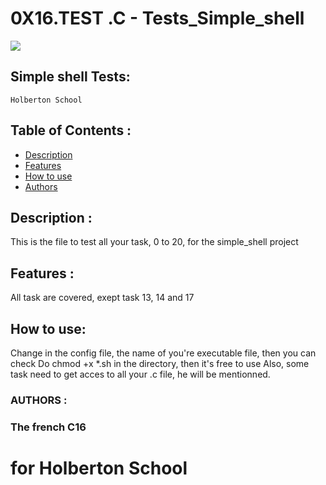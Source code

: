 # 0X16.TEST .C - Tests_Simple_shell

![](https://s3.amazonaws.com/intranet-projects-files/holbertonschool-low_level_programming/235/shell.jpeg)
## Simple shell Tests:
```
Holberton School 
```

## Table of Contents :
* [Description](#description)
* [Features](#features)
* [How to use](#how-to-use)
* [Authors](#authors)

## Description :
This is the file to test all your task, 0 to 20, for the simple_shell project


## Features :
All task are covered, exept task 13, 14 and 17

## How to use: 
Change in the config file, the name of you're executable file, then you can check
Do chmod +x *.sh in the directory, then it's free to use
Also, some task need to get acces to all your .c file, he will be mentionned.

### AUTHORS :

 ### The french C16

# for Holberton School
